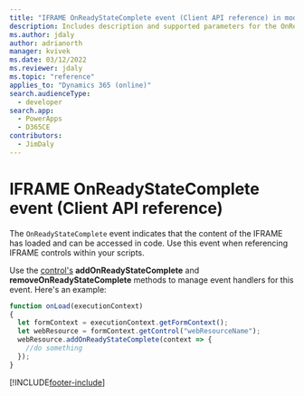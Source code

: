 ```yaml
---
title: "IFRAME OnReadyStateComplete event (Client API reference) in model-driven apps| MicrosoftDocs"
description: Includes description and supported parameters for the OnReadyStateComplete event.
ms.author: jdaly
author: adrianorth
manager: kvivek
ms.date: 03/12/2022
ms.reviewer: jdaly
ms.topic: "reference"
applies_to: "Dynamics 365 (online)"
search.audienceType: 
  - developer
search.app: 
  - PowerApps
  - D365CE
contributors:
  - JimDaly
---
```

# IFRAME OnReadyStateComplete event (Client API reference)

The `OnReadyStateComplete` event indicates that the content of the IFRAME has loaded and can be accessed in code. Use this event when referencing IFRAME controls within your scripts. 

Use the [control's](/powerapps/developer/model-driven-apps/clientapi/reference/controls/getcontrol) **addOnReadyStateComplete** and **removeOnReadyStateComplete** methods to manage event handlers for this event. Here's an example:

```JavaScript
function onLoad(executionContext)
{
  let formContext = executionContext.getFormContext();
  let webResource = formContext.getControl("webResourceName");
  webResource.addOnReadyStateComplete(context => {
    //do something
  });
}
```

[!INCLUDE[footer-include](../../../../../includes/footer-banner.md)]
